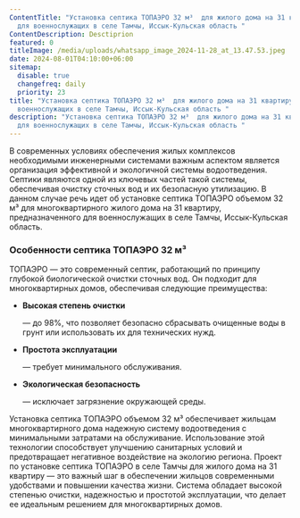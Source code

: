 ```yaml
---
ContentTitle: "Установка септика ТОПАЭРО 32 м³  для жилого дома на 31 квартиру
  для военнослужащих в селе Тамчы, Иссык-Кульская область "
ContentDescription: Desctiprion
featured: 0
titleImage: /media/uploads/whatsapp_image_2024-11-28_at_13.47.53.jpeg
date: 2024-08-01T04:10:00+06:00
sitemap:
  disable: true
  changefreq: daily
  priority: 23
title: "Установка септика ТОПАЭРО 32 м³  для жилого дома на 31 квартиру для
  военнослужащих в селе Тамчы, Иссык-Кульская область "
description: "Установка септика ТОПАЭРО 32 м³  для жилого дома на 31 квартиру
  для военнослужащих в селе Тамчы, Иссык-Кульская область "
---
```




В современных условиях обеспечения жилых комплексов необходимыми инженерными системами важным аспектом является организация эффективной и экологичной системы водоотведения. Септики являются одной из ключевых частей такой системы, обеспечивая очистку сточных вод и их безопасную утилизацию. В данном случае речь идет об установке септика ТОПАЭРО объемом 32 м³ для многоквартирного жилого дома на 31 квартиру, предназначенного для военнослужащих в селе Тамчы, Иссык-Кульская область.

### Особенности септика ТОПАЭРО 32 м³

ТОПАЭРО — это современный септик, работающий по принципу глубокой биологической очистки сточных вод. Он подходит для многоквартирных домов, обеспечивая следующие преимущества:

* **Высокая степень очистки**

   — до 98%, что позволяет безопасно сбрасывать очищенные воды в грунт или использовать их для технических нужд.
* **Простота эксплуатации**

   — требует минимального обслуживания.
* **Экологическая безопасность**

   — исключает загрязнение окружающей среды.



Установка септика ТОПАЭРО объемом 32 м³ обеспечивает жильцам многоквартирного дома надежную систему водоотведения с минимальными затратами на обслуживание. Использование этой технологии способствует улучшению санитарных условий и предотвращает негативное воздействие на экологию региона.
Проект по установке септика ТОПАЭРО в селе Тамчы для жилого дома на 31 квартиру — это важный шаг в обеспечении жильцов современными удобствами и повышении качества жизни. Система обладает высокой степенью очистки, надежностью и простотой эксплуатации, что делает ее идеальным решением для многоквартирных домов.
